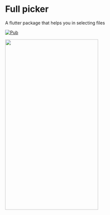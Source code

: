 # Full picker
A flutter package that helps you in selecting files

<a href="https://pub.dev/packages/full_picker"><img src="https://img.shields.io/pub/v/full_picker.svg" alt="Pub"></a>

<img src="https://github.com/mbfakourii/full_picker/blob/master/example/images/a.gif" width="300" height="550" />
